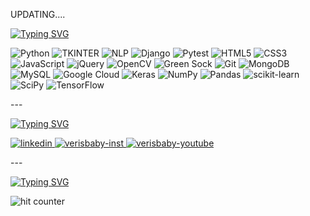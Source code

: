 UPDATING....

[![Typing SVG](https://readme-typing-svg.herokuapp.com/?lines=MY+SKILLS&color=805599&font=Courier)](https://git.io/typing-svg)

![Python](https://img.shields.io/badge/python-3670A0?style=for-the-badge&logo=python&logoColor=ffdd54)
![TKINTER](https://img.shields.io/badge/tkinter-%23D42029.svg?style=for-the-badge&logo=apache&logoColor=blue)
![NLP](https://img.shields.io/badge/nltk-025E8C?style=for-the-badge&logo=dependabot&logoColor=black)
![Django](https://img.shields.io/badge/django-%23092E20.svg?style=for-the-badge&logo=django&logoColor=white)
![Pytest](https://img.shields.io/badge/pytest-3670A0?style=for-the-badge&logo=python&logoColor=black)
![HTML5](https://img.shields.io/badge/html5-%23E34F26.svg?style=for-the-badge&logo=html5&logoColor=white)
![CSS3](https://img.shields.io/badge/css3-%231572B6.svg?style=for-the-badge&logo=css3&logoColor=black)
![JavaScript](https://img.shields.io/badge/javascript-%23323330.svg?style=for-the-badge&logo=javascript&logoColor=%23F7DF1E)
![jQuery](https://img.shields.io/badge/jquery-%230769AD.svg?style=for-the-badge&logo=jquery&logoColor=white)
![OpenCV](https://img.shields.io/badge/opencv-%23white.svg?style=for-the-badge&logo=opencv&logoColor=white)
![Green Sock](https://img.shields.io/badge/green%20sock-88CE02?style=for-the-badge&logo=greensock&logoColor=black)
![Git](https://img.shields.io/badge/git-%23F05033.svg?style=for-the-badge&logo=git&logoColor=white)
![MongoDB](https://img.shields.io/badge/MongoDB-%234ea94b.svg?style=for-the-badge&logo=mongodb&logoColor=white)
![MySQL](https://img.shields.io/badge/mysql-%2300f.svg?style=for-the-badge&logo=mysql&logoColor=white)
![Google Cloud](https://img.shields.io/badge/GoogleCloud-%234285F4.svg?style=for-the-badge&logo=google-cloud&logoColor=white)
![Keras](https://img.shields.io/badge/Keras-%23D00000.svg?style=for-the-badge&logo=Keras&logoColor=black)
![NumPy](https://img.shields.io/badge/numpy-%23013243.svg?style=for-the-badge&logo=numpy&logoColor=white)
![Pandas](https://img.shields.io/badge/pandas-%23150458.svg?style=for-the-badge&logo=pandas&logoColor=white)
![scikit-learn](https://img.shields.io/badge/scikit--learn-%23F7931E.svg?style=for-the-badge&logo=scikit-learn&logoColor=white)
![SciPy](https://img.shields.io/badge/SciPy-%230C55A5.svg?style=for-the-badge&logo=scipy&logoColor=%white)
![TensorFlow](https://img.shields.io/badge/TensorFlow-%23FF6F00.svg?style=for-the-badge&logo=TensorFlow&logoColor=white)
<p>---</p>

[![Typing SVG](https://readme-typing-svg.herokuapp.com/?lines=CONNECT+WITH+ME;CLICK+THE+ICON+TO+GO&color=e38e27&font=Courier)](https://git.io/typing-svg)
<div align="left">
  <a href="https://www.linkedin.com/in/verisbaby/" target="blank">
    <img src="https://img.icons8.com/clouds/60/000000/linkedin.png" alt="linkedin" />
  </a>
  <a href="https://www.instagram.com/verisbabythenhan/" target="blank">
    <img src="https://img.icons8.com/clouds/60/000000/instagram.png" alt="verisbaby-inst"/>
  </a>
  <a href="https://www.instagram.com/verisbabythenhan/" target="blank">
    <img src="https://img.icons8.com/clouds/60/000000/youtube-play.png" alt="verisbaby-youtube"/>
  </a>
</div>
<p>---</p>

[![Typing SVG](https://readme-typing-svg.herokuapp.com/?lines=VERISBABY'S+GITHUB+VISITORS&color=eda8ce&font=Courier)](https://git.io/typing-svg)
<div align="left">
<img src="https://profile-counter.glitch.me/VERISBABY/count.svg" alt="hit counter" align="left">
</div>
